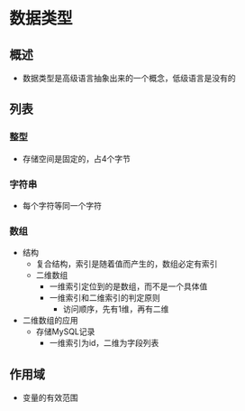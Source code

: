 # 数据类型
## 概述
- 数据类型是高级语言抽象出来的一个概念，低级语言是没有的


## 列表
### 整型
- 存储空间是固定的，占4个字节

### 字符串
- 每个字符等同一个字符

### 数组
- 结构
	- 复合结构，索引是随着值而产生的，数组必定有索引
	- 二维数组
		- 一维索引定位到的是数组，而不是一个具体值
		- 一维索引和二维索引的判定原则
			- 访问顺序，先有1维，再有二维
- 二维数组的应用
	- 存储MySQL记录
		- 一维索引为id，二维为字段列表


## 作用域
- 变量的有效范围